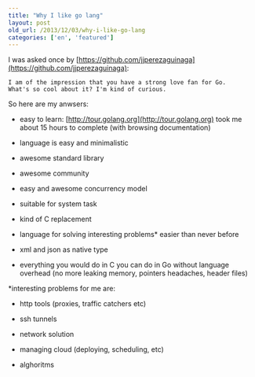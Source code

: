 ```yaml
---
title: "Why I like go lang"
layout: post
old_url: /2013/12/03/why-i-like-go-lang
categories: ['en', 'featured']
---
```


I was asked once by [https://github.com/jjperezaguinaga](https://github.com/jjperezaguinaga):
```
I am of the impression that you have a strong love fan for Go.
What's so cool about it? I'm kind of curious.
```

So here are my anwsers:

* easy to learn: [http://tour.golang.org](http://tour.golang.org) took me about 15 hours to complete (with browsing documentation)

* language is easy and minimalistic

* awesome standard library

* awesome community

* easy and awesome concurrency model

* suitable for system task

* kind of C replacement

* language for solving interesting problems* easier than never before

* xml and json as native type

* everything you would do in C you can do in Go without language overhead (no more leaking memory, pointers headaches, header files)

*interesting problems for me are:

* http tools (proxies, traffic catchers etc)

* ssh tunnels

* network solution

* managing cloud (deploying, scheduling, etc)

* alghoritms
